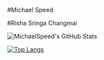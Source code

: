 
#Michael Speed

#Risha Sringa Changmai

![MichaelSpeed's GitHub Stats](https://github-readme-stats.vercel.app/api?username=michaelspeed&show_icons=true&count_private=true$theme=synthwave)


[![Top Langs](https://github-readme-stats.vercel.app/api/top-langs/?hide=c,assembly&username=michaelspeed&count_private=true&layout=compact)](https://github.com/michaelspeed)

